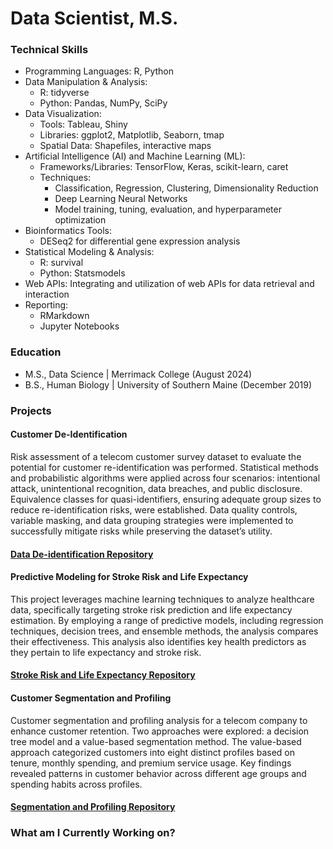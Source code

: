 # Data Scientist, M.S.

### Technical Skills
* Programming Languages: R, Python
* Data Manipulation & Analysis:
  * R: tidyverse
  * Python: Pandas, NumPy, SciPy
* Data Visualization:
  * Tools: Tableau, Shiny
  * Libraries: ggplot2, Matplotlib, Seaborn, tmap
  * Spatial Data: Shapefiles, interactive maps
* Artificial Intelligence (AI) and Machine Learning (ML):
  * Frameworks/Libraries: TensorFlow, Keras, scikit-learn, caret
  * Techniques:
    * Classification, Regression, Clustering, Dimensionality Reduction
    * Deep Learning Neural Networks
    * Model training, tuning, evaluation, and hyperparameter optimization
* Bioinformatics Tools:
  * DESeq2 for differential gene expression analysis
* Statistical Modeling & Analysis:
  * R: survival
  * Python: Statsmodels
* Web APIs: Integrating and utilization of web APIs for data retrieval and interaction
* Reporting:
  * RMarkdown
  * Jupyter Notebooks

### Education
* M.S., Data Science | Merrimack College (August 2024)
* B.S., Human Biology | University of Southern Maine (December 2019)

### Projects

#### Customer De-Identification
Risk assessment of a telecom customer survey dataset to evaluate the potential for customer re-identification was performed. Statistical methods and probabilistic algorithms were applied across four scenarios: intentional attack, unintentional recognition, data breaches, and public disclosure. Equivalence classes for quasi-identifiers, ensuring adequate group sizes to reduce re-identification risks, were established. Data quality controls, variable masking, and data grouping strategies were implemented to successfully mitigate risks while preserving the dataset’s utility. 
#### [Data De-identification Repository](https://github.com/SEugley/Data_De-identification)

#### Predictive Modeling for Stroke Risk and Life Expectancy
This project leverages machine learning techniques to analyze healthcare data, specifically targeting stroke risk prediction and life expectancy estimation. By employing a range of predictive models, including regression techniques, decision trees, and ensemble methods, the analysis compares their effectiveness. This analysis also identifies key health predictors as they pertain to life expectancy and stroke risk.
#### [Stroke Risk and Life Expectancy Repository](https://github.com/SEugley/Machine_Learning/tree/main/Stroke_and_Life_Expectancy)

#### Customer Segmentation and Profiling
Customer segmentation and profiling analysis for a telecom company to enhance customer retention. Two approaches were explored: a decision tree model and a value-based segmentation method. The value-based approach categorized customers into eight distinct profiles based on tenure, monthly spending, and premium service usage. Key findings revealed patterns in customer behavior across different age groups and spending habits across profiles. 
#### [Segmentation and Profiling Repository](https://github.com/SEugley/Segmentation_and_Profiling)

### What am I Currently Working on?

